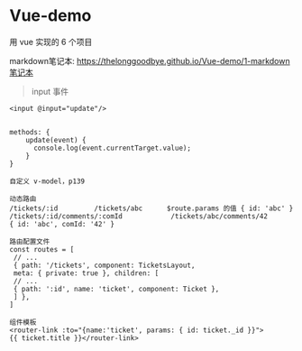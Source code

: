 # Vue-demo
用 vue 实现的 6 个项目

markdown笔记本: https://thelonggoodbye.github.io/Vue-demo/1-markdown笔记本


> input 事件
```
<input @input="update"/>


methods: {
    update(event) {
      console.log(event.currentTarget.value);
    }
}
```

`自定义 v-model，p139`

```
动态路由
/tickets/:id         /tickets/abc      $route.params 的值 { id: 'abc' } 
/tickets/:id/comments/:comId            /tickets/abc/comments/42          { id: 'abc', comId: '42' }

路由配置文件
const routes = [ 
 // ... 
 { path: '/tickets', component: TicketsLayout, 
 meta: { private: true }, children: [ 
 // ... 
 { path: ':id', name: 'ticket', component: Ticket }, 
 ] }, 
]

组件模板
<router-link :to="{name:'ticket', params: { id: ticket._id }}"> 
{{ ticket.title }}</router-link>
```
